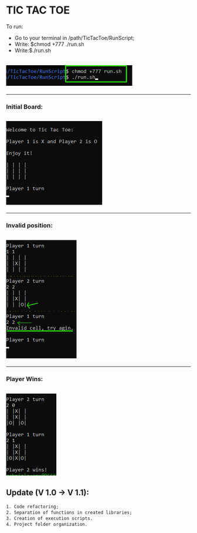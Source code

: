 # TIC TAC TOE
To run:<br>
- Go to your terminal in /path/TicTacToe/RunScript;<br>
- Write: $chmod +777 ./run.sh <br>
- Write:$./run.sh <br>

<img src="https://github.com/GabrielZuany/C-Language/blob/main/Other/Projects/TicTacToe/img/command.png"/><br>
-------
-------
### Initial Board:
<img src="https://github.com/GabrielZuany/C-Language/blob/main/Other/Projects/TicTacToe/img/initialboard.png"/><br>
-------
-------
### Invalid position:
<img src="https://github.com/GabrielZuany/C-Language/blob/main/Other/Projects/TicTacToe/img/img1.png"/><br>
-------
-------
### Player Wins:
<img src="https://github.com/GabrielZuany/C-Language/blob/main/Other/Projects/TicTacToe/img/img2.png"/><br>
-------
## Update (V 1.0 -> V 1.1):
    1. Code refactoring;
    2. Separation of functions in created libraries;
    3. Creation of execution scripts.
    4. Project folder organization.
